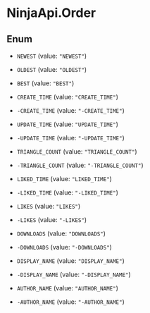 # NinjaApi.Order

## Enum


* `NEWEST` (value: `"NEWEST"`)

* `OLDEST` (value: `"OLDEST"`)

* `BEST` (value: `"BEST"`)

* `CREATE_TIME` (value: `"CREATE_TIME"`)

* `-CREATE_TIME` (value: `"-CREATE_TIME"`)

* `UPDATE_TIME` (value: `"UPDATE_TIME"`)

* `-UPDATE_TIME` (value: `"-UPDATE_TIME"`)

* `TRIANGLE_COUNT` (value: `"TRIANGLE_COUNT"`)

* `-TRIANGLE_COUNT` (value: `"-TRIANGLE_COUNT"`)

* `LIKED_TIME` (value: `"LIKED_TIME"`)

* `-LIKED_TIME` (value: `"-LIKED_TIME"`)

* `LIKES` (value: `"LIKES"`)

* `-LIKES` (value: `"-LIKES"`)

* `DOWNLOADS` (value: `"DOWNLOADS"`)

* `-DOWNLOADS` (value: `"-DOWNLOADS"`)

* `DISPLAY_NAME` (value: `"DISPLAY_NAME"`)

* `-DISPLAY_NAME` (value: `"-DISPLAY_NAME"`)

* `AUTHOR_NAME` (value: `"AUTHOR_NAME"`)

* `-AUTHOR_NAME` (value: `"-AUTHOR_NAME"`)


